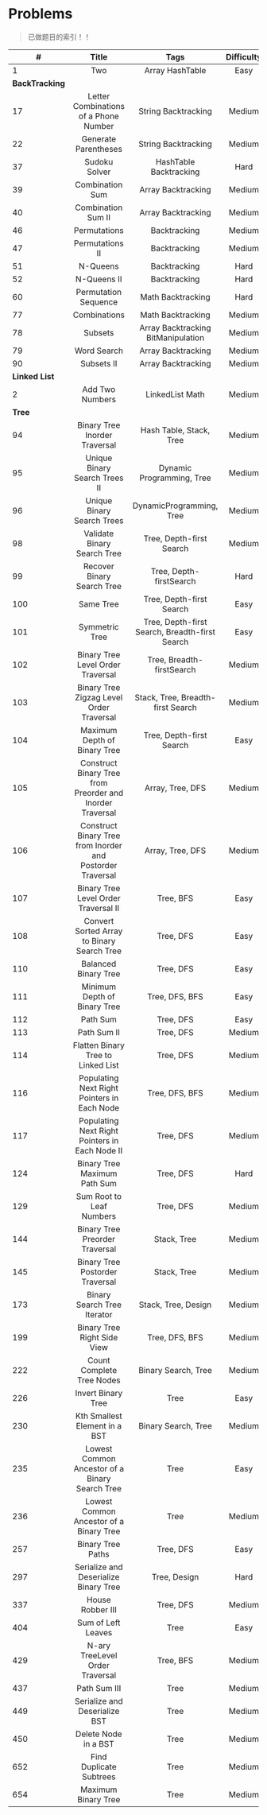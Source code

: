 # Problems

> 已做题目的索引！！

| #                |                           Title                            |                      Tags                      | Difficulty |
| ---------------- | :--------------------------------------------------------: | :--------------------------------------------: | :--------: |
| 1                |                            Two                             |                Array HashTable                 |    Easy    |
| **BackTracking** |                                                            |                                                |            |
| 17               |           Letter Combinations of a Phone Number            |              String Backtracking               |   Medium   |
| 22               |                    Generate Parentheses                    |              String Backtracking               |   Medium   |
| 37               |                       Sudoku Solver                        |             HashTable Backtracking             |    Hard    |
| 39               |                      Combination Sum                       |               Array Backtracking               |   Medium   |
| 40               |                     Combination Sum II                     |               Array Backtracking               |   Medium   |
| 46               |                        Permutations                        |                  Backtracking                  |   Medium   |
| 47               |                      Permutations II                       |                  Backtracking                  |   Medium   |
| 51               |                          N-Queens                          |                  Backtracking                  |    Hard    |
| 52               |                        N-Queens II                         |                  Backtracking                  |    Hard    |
| 60               |                    Permutation Sequence                    |               Math Backtracking                |    Hard    |
| 77               |                        Combinations                        |               Math Backtracking                |   Medium   |
| 78               |                          Subsets                           |       Array Backtracking BitManipulation       |   Medium   |
| 79               |                        Word Search                         |               Array Backtracking               |   Medium   |
| 90               |                         Subsets II                         |               Array Backtracking               |   Medium   |
| **Linked List**  |                                                            |                                                |            |
| 2                |                      Add Two Numbers                       |                LinkedList Math                 |   Medium   |
| **Tree**         |                                                            |                                                |            |
| 94               |               Binary Tree Inorder Traversal                |            Hash Table, Stack, Tree             |   Medium   |
| 95               |               Unique Binary Search Trees II                |           Dynamic Programming, Tree            |   Medium   |
| 96               |                 Unique Binary Search Trees                 |            DynamicProgramming, Tree            |   Medium   |
| 98               |                Validate Binary Search Tree                 |            Tree, Depth-first Search            |   Medium   |
| 99               |                 Recover Binary Search Tree                 |            Tree, Depth-firstSearch             |    Hard    |
| 100              |                         Same Tree                          |            Tree, Depth-first Search            |    Easy    |
| 101              |                       Symmetric Tree                       | Tree, Depth-first Search, Breadth-first Search |    Easy    |
| 102              |             Binary Tree Level Order Traversal              |           Tree, Breadth-firstSearch            |   Medium   |
| 103              |          Binary Tree Zigzag Level Order Traversal          |       Stack, Tree, Breadth-first Search        |   Medium   |
| 104              |                Maximum Depth of Binary Tree                |            Tree, Depth-first Search            |    Easy    |
| 105              | Construct Binary Tree from Preorder and Inorder Traversal  |                Array, Tree, DFS                |   Medium   |
| 106              | Construct Binary Tree from Inorder and Postorder Traversal |                Array, Tree, DFS                |   Medium   |
| 107              |            Binary Tree Level Order Traversal II            |                   Tree, BFS                    |    Easy    |
| 108              |         Convert Sorted Array to Binary Search Tree         |                   Tree, DFS                    |    Easy    |
| 110              |                    Balanced Binary Tree                    |                   Tree, DFS                    |    Easy    |
| 111              |                Minimum Depth of Binary Tree                |                 Tree, DFS, BFS                 |    Easy    |
| 112              |                          Path Sum                          |                   Tree, DFS                    |    Easy    |
| 113              |                        Path Sum II                         |                   Tree, DFS                    |   Medium   |
| 114              |             Flatten Binary Tree to Linked List             |                   Tree, DFS                    |   Medium   |
| 116              |        Populating Next Right Pointers in Each Node         |                 Tree, DFS, BFS                 |   Medium   |
| 117              |       Populating Next Right Pointers in Each Node II       |                   Tree, DFS                    |   Medium   |
| 124              |                Binary Tree Maximum Path Sum                |                   Tree, DFS                    |    Hard    |
| 129              |                  Sum Root to Leaf Numbers                  |                   Tree, DFS                    |   Medium   |
| 144              |               Binary Tree Preorder Traversal               |                  Stack, Tree                   |   Medium   |
| 145              |              Binary Tree Postorder Traversal               |                  Stack, Tree                   |   Medium   |
| 173              |                Binary Search Tree Iterator                 |              Stack, Tree, Design               |   Medium   |
| 199              |                Binary Tree Right Side View                 |                 Tree, DFS, BFS                 |   Medium   |
| 222              |                 Count Complete Tree Nodes                  |              Binary Search, Tree               |   Medium   |
| 226              |                     Invert Binary Tree                     |                      Tree                      |    Easy    |
| 230              |               Kth Smallest Element in a BST                |              Binary Search, Tree               |   Medium   |
| 235              |       Lowest Common Ancestor of a Binary Search Tree       |                      Tree                      |    Easy    |
| 236              |          Lowest Common Ancestor of a Binary Tree           |                      Tree                      |   Medium   |
| 257              |                     Binary Tree Paths                      |                   Tree, DFS                    |    Easy    |
| 297              |           Serialize and Deserialize Binary Tree            |                  Tree, Design                  |    Hard    |
| 337              |                      House Robber III                      |                   Tree, DFS                    |   Medium   |
| 404              |                     Sum of Left Leaves                     |                      Tree                      |    Easy    |
| 429              |              N-ary TreeLevel Order Traversal               |                   Tree, BFS                    |   Medium   |
| 437              |                        Path Sum III                        |                      Tree                      |   Medium   |
| 449              |               Serialize and Deserialize BST                |                      Tree                      |   Medium   |
| 450              |                    Delete Node in a BST                    |                      Tree                      |   Medium   |
| 652              |                  Find Duplicate Subtrees                   |                      Tree                      |   Medium   |
| 654              |                    Maximum Binary Tree                     |                      Tree                      |   Medium   |
